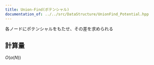 ```yaml
---
title: Union-Find(ポテンシャル)
documentation_of: ../../src/DataStructure/UnionFind_Potential.hpp
---
```

各ノードにポテンシャルをもたせ、その差を求められる
## 計算量
$O(\alpha(N))$
